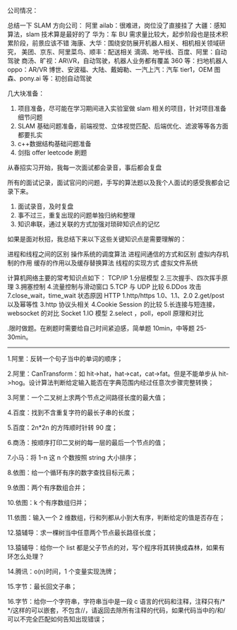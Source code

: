 公司情况：

总结一下 SLAM 方向公司：
阿里 ailab：很难进，岗位没了直接挂了
大疆：感知算法，slam 技术算是最好的了
华为：车 BU 需求量比较大，起步阶段也是技术积累阶段，前景应该不错
海康、大华：围绕安防展开机器人相关、相机相关领域研究，
美团、京东、阿里菜鸟、顺丰：配送相关
滴滴、地平线、百度、阿里：自动驾驶
商汤、旷视：AR\VR，自动驾驶，机器人业务都有覆盖
360 等：扫地机器人
oppo：AR/VR
博世、安波福、大陆、戴姆勒、一汽上汽：汽车 tier1，OEM
图森、pony.ai 等：初创自动驾驶

几大块准备：

1. 项目准备，尽可能在学习期间进入实验室做 slam 相关的项目，针对项目准备细节问题
2. SLAM 基础问题准备，前端视觉、立体视觉匹配、后端优化、滤波等等各方面都要扎实
3. c++数据结构基础问题准备
4. 剑指 offer leetcode 刷题

从春招实习开始，我每一次面试都会录音，事后都会复盘

所有的面试记录，面试官问的问题，手写的算法题以及我个人面试的感受我都会记录下来。

1. 面试录音，及时复盘
2. 事不过三，重复出现的问题单独归纳和整理
3. 知识串联，通过关联的方式加强对琐碎知识点的记忆

如果是面对秋招，我总结下来以下这些关键知识点是需要理解的：

进程和线程之间的区别
操作系统的调度算法
进程间通信的方式和区别
虚拟内存机制的作用
缓存的作用以及缓存替换算法
线程的实现方式
虚拟文件系统

计算机网络主要的常考知识点如下：
TCP/IP 1.分层模型 2.三次握手、四次挥手原理 3.拥塞控制 4.流量控制与滑动窗口
5.TCP 与 UDP 比较
6.DDos 攻击
7.close_wait，time_wait 状态原因
HTTP
1.http/https 1.0、1.1、2.0
2.get/post 以及幂等性
3.http 协议头相关
4.Cookie Session 的比较 5.长连接与短连接，websocket 的对比
Socket
1.IO 模型
2.select ，poll，epoll 原理和对比

.限时做题。在刷题时需要给自己时间紧迫感，简单题 10min，中等题 25-30min。

---

1.阿里：反转一个句子当中的单词的顺序；

2.阿里：CanTransform：如 hit->hat，hat->cat，cat->fat。但是不能单步从 hit->hog。设计算法判断给定输入能否在字典范围内经过任意次步骤完整转换；

3.阿里：一个二叉树上求两个节点之间路径长度的最大值；

4.百度：找到不含重复字符的最长子串的长度；

5.百度：2n\*2n 的方阵顺时针转 90 度；

6.商汤：按顺序打印二叉树的每一层的最后一个节点的值；

7.小马：将 1-n 这 n 个数按照 string 大小排序；

8.依图：给一个循环有序的数字查找目标元素；

9.依图：两个有序数组合并；

10.依图：k 个有序数组归并；

11.依图：输入一个 2 维数组，行和列都从小到大有序，判断给定的值是否存在；

12.猿辅导：求一棵树当中任意两个节点最长路径长度；

13.猿辅导：给你一个 list 都是父子节点的对，写个程序将其转换成森林，如果有环怎么处理？

14.腾讯：o(n)时间，1 个变量实现洗牌；

15.字节：最长回文子串；

16.字节：给你一个字符串，字符串当中是一段 c 语言的代码和注释，注释只有/\* \*/这样的可以嵌套，不包含//，请返回去除所有注释的代码，如果代码当中的/和/可以不完全匹配如何告知出现错误；
